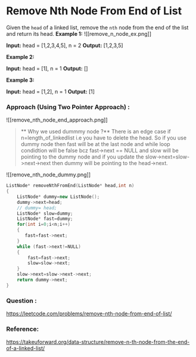 # Remove Nth Node From End of List

Given the `head` of a linked list, remove the `nth` node from the end of the list and return its head.
**Example 1:**
![[remove_n_node_ex.png]]

**Input:** head = [1,2,3,4,5], n = 2
**Output:** [1,2,3,5]

**Example 2:**

**Input:** head = [1], n = 1
**Output:** []

**Example 3:**

**Input:** head = [1,2], n = 1
**Output:** [1]


### Approach (Using Two Pointer Approach) :

![[remove_nth_node_end_approach.png]]

>** Why we used dummmy  node ?**
> There is an edge case if n=length_of_linkedlist i.e you have to delete the head. So if you use dummy node then fast will be at the last node and while loop condidtion will be false bcz fast->next == NULL and slow will be pointing to the dummy node and if you update the slow->next=slow->next->next then dummy will be pointing to the head->next.

![[remove_nth_node_dummy.png]]

```C++
ListNode* removeNthFromEnd(ListNode* head,int n)
{
    ListNode* dummy=new ListNode();
    dummy->next=head;
    // dummy= head;
    ListNode* slow=dummy;
    ListNode* fast=dummy;
    for(int i=0;i<n;i++)
    {
       fast=fast->next; 
    }
    while (fast->next!=NULL)
    {
        fast=fast->next;
        slow=slow->next;
    }
    slow->next=slow->next->next;
    return dummy->next;
}
```

### Question :

https://leetcode.com/problems/remove-nth-node-from-end-of-list/

### Reference:

https://takeuforward.org/data-structure/remove-n-th-node-from-the-end-of-a-linked-list/